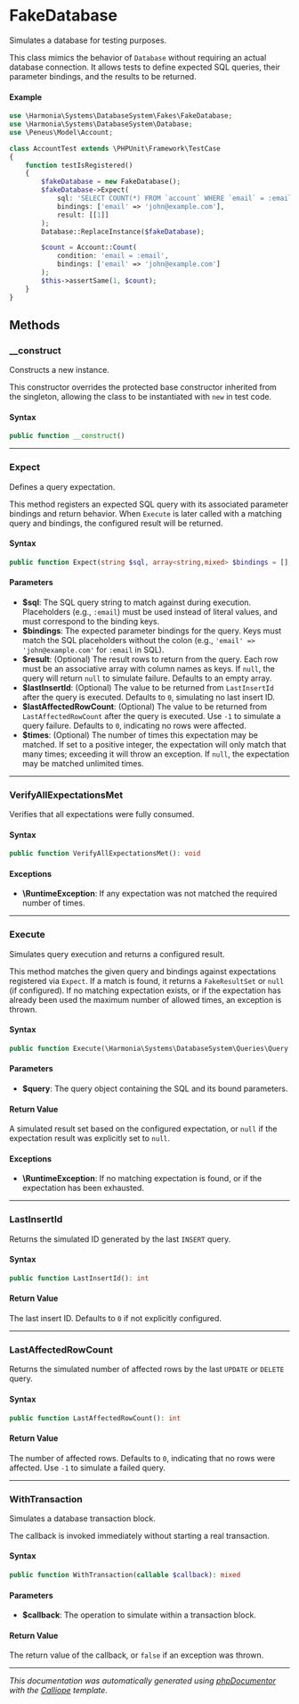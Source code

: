 # FakeDatabase

Simulates a database for testing purposes.

This class mimics the behavior of `Database` without requiring an actual
database connection. It allows tests to define expected SQL queries, their
parameter bindings, and the results to be returned.

#### Example
```php
use \Harmonia\Systems\DatabaseSystem\Fakes\FakeDatabase;
use \Harmonia\Systems\DatabaseSystem\Database;
use \Peneus\Model\Account;

class AccountTest extends \PHPUnit\Framework\TestCase
{
    function testIsRegistered()
    {
        $fakeDatabase = new FakeDatabase();
        $fakeDatabase->Expect(
            sql: 'SELECT COUNT(*) FROM `account` WHERE `email` = :email',
            bindings: ['email' => 'john@example.com'],
            result: [[1]]
        );
        Database::ReplaceInstance($fakeDatabase);

        $count = Account::Count(
            condition: 'email = :email',
            bindings: ['email' => 'john@example.com']
        );
        $this->assertSame(1, $count);
    }
}
```

## Methods

### __construct

Constructs a new instance.

This constructor overrides the protected base constructor inherited from
the singleton, allowing the class to be instantiated with `new` in test
code.

#### Syntax

```php
public function __construct()
```

---

### Expect

Defines a query expectation.

This method registers an expected SQL query with its associated parameter
bindings and return behavior. When `Execute` is later called with a
matching query and bindings, the configured result will be returned.

#### Syntax

```php
public function Expect(string $sql, array<string,mixed> $bindings = [], ?array<int,array<string,mixed>> $result = [], int $lastInsertId = 0, int $lastAffectedRowCount = 0, ?int $times = self::UNLIMITED_TIMES): void
```

#### Parameters

- **$sql**: The SQL query string to match against during execution. Placeholders (e.g., `:email`) must be used instead of literal values, and must correspond to the binding keys.
- **$bindings**: The expected parameter bindings for the query. Keys must match the SQL placeholders without the colon (e.g., `'email' => 'john@example.com'` for `:email` in SQL).
- **$result**: (Optional) The result rows to return from the query. Each row must be an associative array with column names as keys. If `null`, the query will return `null` to simulate failure. Defaults to an empty array.
- **$lastInsertId**: (Optional) The value to be returned from `LastInsertId` after the query is executed. Defaults to `0`, simulating no last insert ID.
- **$lastAffectedRowCount**: (Optional) The value to be returned from `LastAffectedRowCount` after the query is executed. Use `-1` to simulate a query failure. Defaults to `0`, indicating no rows were affected.
- **$times**: (Optional) The number of times this expectation may be matched. If set to a positive integer, the expectation will only match that many times; exceeding it will throw an exception. If `null`, the expectation may be matched unlimited times.

---

### VerifyAllExpectationsMet

Verifies that all expectations were fully consumed.

#### Syntax

```php
public function VerifyAllExpectationsMet(): void
```

#### Exceptions

- **\RuntimeException**: If any expectation was not matched the required number of times.

---

### Execute

Simulates query execution and returns a configured result.

This method matches the given query and bindings against expectations
registered via `Expect`. If a match is found, it returns a `FakeResultSet`
or `null` (if configured). If no matching expectation exists, or if the
expectation has already been used the maximum number of allowed times, an
exception is thrown.

#### Syntax

```php
public function Execute(\Harmonia\Systems\DatabaseSystem\Queries\Query $query): ?\Harmonia\Systems\DatabaseSystem\ResultSet
```

#### Parameters

- **$query**: The query object containing the SQL and its bound parameters.

#### Return Value

A simulated result set based on the configured expectation, or `null` if the expectation result was explicitly set to `null`.

#### Exceptions

- **\RuntimeException**: If no matching expectation is found, or if the expectation has been exhausted.

---

### LastInsertId

Returns the simulated ID generated by the last `INSERT` query.

#### Syntax

```php
public function LastInsertId(): int
```

#### Return Value

The last insert ID. Defaults to `0` if not explicitly configured.

---

### LastAffectedRowCount

Returns the simulated number of affected rows by the last `UPDATE` or
`DELETE` query.

#### Syntax

```php
public function LastAffectedRowCount(): int
```

#### Return Value

The number of affected rows. Defaults to `0`, indicating that no rows were affected. Use `-1` to simulate a failed query.

---

### WithTransaction

Simulates a database transaction block.

The callback is invoked immediately without starting a real transaction.

#### Syntax

```php
public function WithTransaction(callable $callback): mixed
```

#### Parameters

- **$callback**: The operation to simulate within a transaction block.

#### Return Value

The return value of the callback, or `false` if an exception was thrown.

---

*This documentation was automatically generated using [phpDocumentor](http://www.phpdoc.org/) with the [Calliope](https://github.com/DaphneWebFramework/Calliope) template.*
